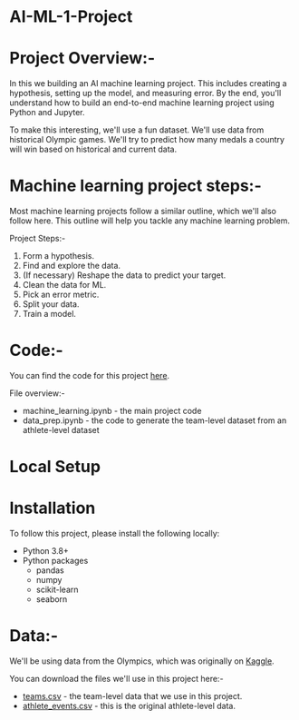 # AI-ML-1-Project

# Project Overview:-

In this we building an AI machine learning project. This includes creating a hypothesis, setting up the model, and measuring error. By the end, you'll understand how to build an end-to-end machine learning project using Python and Jupyter.

To make this interesting, we'll use a fun dataset. We'll use data from historical Olympic games. We'll try to predict how many medals a country will win based on historical and current data.

# Machine learning project steps:-

Most machine learning projects follow a similar outline, which we'll also follow here. This outline will help you tackle any machine learning problem.

Project Steps:-

1. Form a hypothesis.
2. Find and explore the data.
3. (If necessary) Reshape the data to predict your target.
4. Clean the data for ML.
5. Pick an error metric.
6. Split your data.
7. Train a model.
   
# Code:-

You can find the code for this project [here](https://github.com/uddipbisht/AI-ML-1-Project/tree/main).

File overview:-

  - machine_learning.ipynb - the main project code
  - data_prep.ipynb - the code to generate the team-level dataset from an athlete-level dataset

# Local Setup
# Installation
	
To follow this project, please install the following locally:

 - Python 3.8+
 - Python packages
   - pandas
   - numpy
   - scikit-learn
   - seaborn

# Data:-

We'll be using data from the Olympics, which was originally on [Kaggle](https://www.kaggle.com/datasets/heesoo37/120-years-of-olympic-history-athletes-and-results).

 You can download the files we'll use in this project here:-

 - [teams.csv](https://github.com/dataquestio/project-walkthroughs/blob/master/beginner_ml/teams.csv) - the team-level data that we use in this project.
 - [athlete_events.csv](https://raw.githubusercontent.com/uddipbisht/AI-ML-1-Project/refs/heads/main/athlete_events.csv) - this is the original athlete-level data.
